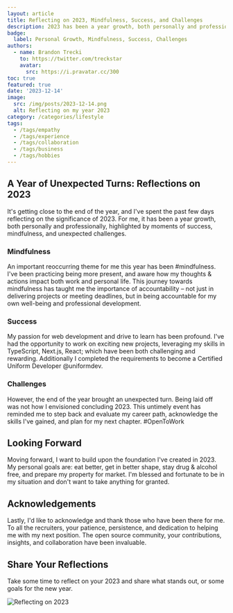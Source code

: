 ```yaml
---
layout: article
title: Reflecting on 2023, Mindfulness, Success, and Challenges
description: 2023 has been a year growth, both personally and professionally. Reflecting on this year highlights moments of success, mindfulness, and unexpected challenges.
badge:
  label: Personal Growth, Mindfulness, Success, Challenges
authors:
  - name: Brandon Trecki
    to: https://twitter.com/treckstar
    avatar:
      src: https://i.pravatar.cc/300
toc: true
featured: true
date: '2023-12-14'
image:
  src: /img/posts/2023-12-14.png
  alt: Reflecting on my year 2023
category: /categories/lifestyle
tags:
  - /tags/empathy
  - /tags/experience
  - /tags/collaboration
  - /tags/business
  - /tags/hobbies
---
```


## A Year of Unexpected Turns: Reflections on 2023

It's getting close to the end of the year, and I've spent the past few days reflecting on the significance of 2023. For me, it has been a year growth, both personally and professionally, highlighted by moments of success, mindfulness, and unexpected challenges.

### Mindfulness

An important reoccurring theme for me this year has been #mindfulness. I've been practicing being more present, and aware how my thoughts & actions impact both work and personal life. This journey towards mindfulness has taught me the importance of accountability – not just in delivering projects or meeting deadlines, but in being accountable for my own well-being and professional development.

### Success

My passion for web development and drive to learn has been profound. I've had the opportunity to work on exciting new projects, leveraging my skills in TypeScript, Next.js, React; which have been both challenging and rewarding. Additionally I completed the requirements to become a Certified Uniform Developer @uniformdev.

### Challenges

However, the end of the year brought an unexpected turn.
Being laid off was not how I envisioned concluding 2023. This untimely event has reminded me to step back and evaluate my career path, acknowledge the skills I've gained, and plan for my next chapter. #OpenToWork

## Looking Forward

Moving forward, I want to build upon the foundation I've created in 2023. My personal goals are: eat better, get in better shape, stay drug & alcohol free, and prepare my property for market. I'm blessed and fortunate to be in my situation and don't want to take anything for granted.

## Acknowledgements

Lastly, I'd like to acknowledge and thank those who have been there for me.
To all the recruiters, your patience, persistence, and dedication to helping me with my next position.
The open source community, your contributions, insights, and collaboration have been invaluable.

## Share Your Reflections

Take some time to reflect on your 2023 and share what stands out, or some goals for the new year.

![Reflecting on 2023](/img/posts/2023-12-14.png)

